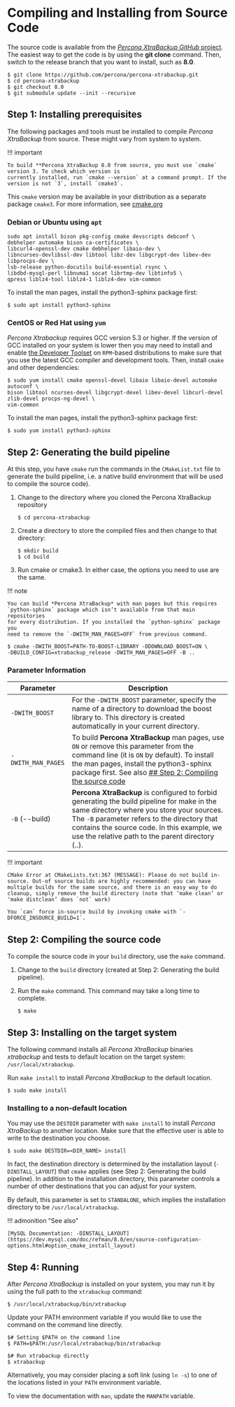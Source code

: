 # Compiling and Installing from Source Code

The source code is available from the [*Percona XtraBackup GitHub* project](https://github.com/percona/percona-xtrabackup). The easiest way to get the
code is by using the **git clone** command. Then, switch to the release
branch that you want to install, such as **8.0**.

```shell
$ git clone https://github.com/percona/percona-xtrabackup.git
$ cd percona-xtrabackup
$ git checkout 8.0
$ git submodule update --init --recursive
```

## Step 1: Installing prerequisites

The following packages and tools must be installed to compile *Percona XtraBackup* from source.
These might vary from system to system.

!!! important
 
    To build **Percona XtraBackup 8.0 from source, you must use `cmake` 
    version 3. To check which version is 
    currently installed, run `cmake --version` at a command prompt. If the 
    version is not `3`, install `cmake3`.


This `cmake` version may be available 
in your distribution as a separate package `cmake3`. For more information, see [cmake.org](https://cmake.org/)

### Debian or Ubuntu using `apt`

```shell
sudo apt install bison pkg-config cmake devscripts debconf \
debhelper automake bison ca-certificates \
libcurl4-openssl-dev cmake debhelper libaio-dev \
libncurses-devlibssl-dev libtool libz-dev libgcrypt-dev libev-dev libprocps-dev \
lsb-release python-docutils build-essential rsync \
libdbd-mysql-perl libnuma1 socat librtmp-dev libtinfo5 \
qpress liblz4-tool liblz4-1 liblz4-dev vim-common
```

To install the man pages, install the python3-sphinx package first:

```shell
$ sudo apt install python3-sphinx
```

### CentOS or Red Hat using `yum`

*Percona Xtrabackup* requires GCC version 5.3 or higher. If the
version of GCC installed on your system is lower then you may need to
install and enable [the Developer Toolset](https://developers.redhat.com/products/developertoolset/overview) on
`RPM`-based distributions to make sure that you use the latest GCC
compiler and development tools.  Then, install `cmake` and other
dependencies:

```shell
$ sudo yum install cmake openssl-devel libaio libaio-devel automake autoconf \
bison libtool ncurses-devel libgcrypt-devel libev-devel libcurl-devel zlib-devel procps-ng-devel \
vim-common
```

To install the man pages, install the python3-sphinx package first:

```shell
$ sudo yum install python3-sphinx
```

## Step 2: Generating the build pipeline

At this step, you have `cmake` run the commands in the `CMakeList.txt`
file to generate the build pipeline, i.e. a native build environment that will
be used to compile the source code).


1. Change to the directory where you cloned the Percona XtraBackup repository
 
    ```shell
    $ cd percona-xtrabackup
    ```

2. Create a directory to store the compiled files and then change to that
directory:

    ```shell
    $ mkdir build
    $ cd build
    ```

3. Run cmake or cmake3. In either case, the options you need to use are the
same.

!!! note
 
    You can build *Percona XtraBackup* with man pages but this requires
    `python-sphinx` package which isn’t available from that main repositories
    for every distribution. If you installed the `python-sphinx` package you
    need to remove the `-DWITH_MAN_PAGES=OFF` from previous command.

```shell
$ cmake -DWITH_BOOST=PATH-TO-BOOST-LIBRARY -DDOWNLOAD_BOOST=ON \
-DBUILD_CONFIG=xtrabackup_release -DWITH_MAN_PAGES=OFF -B ..
```

### Parameter Information

| **Parameter** | **Description** |
|---------------|-----------------|
| `-DWITH_BOOST` | For the `-DWITH_BOOST` parameter, specify the name of a directory to download the boost library to. This directory is created automatically in your current directory. |
| `-DWITH_MAN_PAGES` | To build **Percona XtraBackup** man pages, use `ON` or remove this parameter from the command line (it is `ON` by default). To install the man pages, install the python3-sphinx package first. See also [## Step 2: Compiling the source code](#step-2-compiling-the-source-code)  |
| `-B` (--build)| **Percona XtraBackup** is configured to forbid generating the build pipeline for make in the same directory where you store your sources. The `-B` parameter refers to the directory that contains the source code. In this example, we use the relative path to the parent directory (..). |

!!! important
 
    CMake Error at CMakeLists.txt:367 (MESSAGE): Please do not build in-source. Out-of source builds are highly recommended: you can have multiple builds for the same source, and there is an easy way to do cleanup, simply remove the build directory (note that ‘make clean’ or ‘make distclean’ does `not` work)
    
    You `can` force in-source build by invoking cmake with `-DFORCE_INSOURCE_BUILD=1`.

## Step 2: Compiling the source code

To compile the source code in your `build` directory, use the `make` command.


1. Change to the `build` directory (created at Step 2: Generating the build pipeline).

2. Run the `make` command. This command may take a long time to complete.

    ```shell
    $ make
    ```

## Step 3: Installing on the target system

The following command installs all *Percona XtraBackup* binaries *xtrabackup*
and tests to default location on the target system: `/usr/local/xtrabackup`.

Run `make install` to install *Percona XtraBackup* to the default location.

```shell
$ sudo make install
```

### Installing to a non-default location

You may use the `DESTDIR` parameter with `make install` to install *Percona
XtraBackup* to another location. Make sure that the effective user is able to
write to the destination you choose.

```shell
$ sudo make DESTDIR=<DIR_NAME> install
```

In fact, the destination directory is determined by the installation layout
(`-DINSTALL_LAYOUT`) that `cmake` applies (see
Step 2: Generating the build pipeline). In addition to
the installation directory, this parameter controls a number of other
destinations that you can adjust for your system.

By default, this parameter is set to `STANDALONE`, which implies the
installation directory to be `/usr/local/xtrabackup`.

!!! admonition "See also"
 
    [MySQL Documentation: -DINSTALL_LAYOUT](https://dev.mysql.com/doc/refman/8.0/en/source-configuration-options.html#option_cmake_install_layout)

## Step 4: Running

After *Percona XtraBackup* is installed on your system, you may run it by using
the full path to the `xtrabackup` command:

```shell
$ /usr/local/xtrabackup/bin/xtrabackup
```

Update your PATH environment variable if you would like to use the command on
the command line directly.

```shell
$# Setting $PATH on the command line
$ PATH=$PATH:/usr/local/xtrabackup/bin/xtrabackup

$# Run xtrabackup directly
$ xtrabackup
```

Alternatively, you may consider placing a soft link (using `ln -s`) to one of
the locations listed in your `PATH` environment variable.

To view the documentation with `man`, update the `MANPATH` variable.
